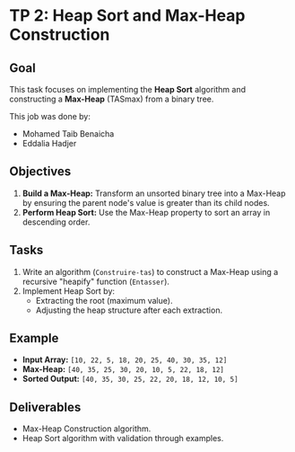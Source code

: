 # TP 2: Heap Sort and Max-Heap Construction

## Goal
This task focuses on implementing the **Heap Sort** algorithm and constructing a **Max-Heap** (TASmax) from a binary tree.

This job was done by: 
+ Mohamed Taib Benaicha 
+ Eddalia Hadjer


## Objectives
1. **Build a Max-Heap:** Transform an unsorted binary tree into a Max-Heap by ensuring the parent node's value is greater than its child nodes.
2. **Perform Heap Sort:** Use the Max-Heap property to sort an array in descending order.

## Tasks
1. Write an algorithm (`Construire-tas`) to construct a Max-Heap using a recursive "heapify" function (`Entasser`).
2. Implement Heap Sort by:
   - Extracting the root (maximum value).
   - Adjusting the heap structure after each extraction.

## Example
- **Input Array:** `[10, 22, 5, 18, 20, 25, 40, 30, 35, 12]`
- **Max-Heap:** `[40, 35, 25, 30, 20, 10, 5, 22, 18, 12]`
- **Sorted Output:** `[40, 35, 30, 25, 22, 20, 18, 12, 10, 5]`

## Deliverables
- Max-Heap Construction algorithm.
- Heap Sort algorithm with validation through examples.


